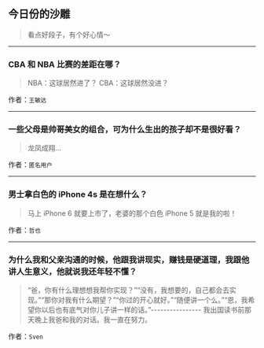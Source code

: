 ## 今日份的沙雕

> 看点好段子，有个好心情～


 
---

### CBA 和 NBA 比赛的差距在哪？

> NBA：这球居然进了？ CBA：这球居然没进？


作者：`王敏达`

---

### 一些父母是帅哥美女的组合，可为什么生出的孩子却不是很好看？

> 龙凤成翔…


作者：`匿名用户`

---

### 男士拿白色的 iPhone 4s 是在想什么？

> 马上 iPhone 6 就要上市了，老婆的那个白色 iPhone 5 就是我的啦！


作者：`哲也`

---

### 为什么我和父亲沟通的时候，他跟我讲现实，赚钱是硬道理，我跟他讲人生意义，他就说我还年轻不懂？

> “爸，你有什么理想想我帮你实现？”“没有，我想要的，自己都会去实现。”“那你对我有什么期望？”“你过的开心就好。”“随便讲一个么。”“恩，我希望你以后也有底气对你儿子讲一样的话。”---------------- 我出国读书前那天晚上我爸和我的对话。我一直在努力。


作者：`Sven`